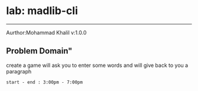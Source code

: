 # lab: madlib-cli

- - -

Aurthor:Mohammad Khalil
v:1.0.0

## Problem Domain"

create a game will ask you to enter some words and will give back to you a paragraph

    start - end : 3:00pm - 7:00pm

